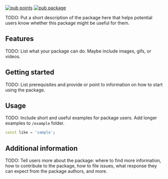 [![pub points](https://img.shields.io/pub/points/scolors?color=2E8B57&label=pub%20points)](https://pub.dev/packages/scolors/score)
[![pub package](https://img.shields.io/pub/v/scolors.svg)](https://pub.dev/packages/scolors)

TODO: Put a short description of the package here that helps potential users
know whether this package might be useful for them.

## Features

TODO: List what your package can do. Maybe include images, gifs, or videos.

## Getting started

TODO: List prerequisites and provide or point to information on how to
start using the package.

## Usage

TODO: Include short and useful examples for package users. Add longer examples
to `/example` folder.

```dart
const like = 'sample';
```

## Additional information

TODO: Tell users more about the package: where to find more information, how to
contribute to the package, how to file issues, what response they can expect
from the package authors, and more.
